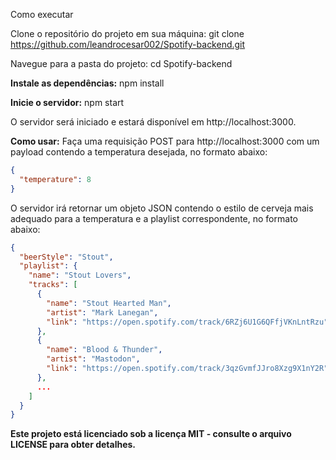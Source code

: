 Como executar

Clone o repositório do projeto em sua máquina:
git clone https://github.com/leandrocesar002/Spotify-backend.git

Navegue para a pasta do projeto:
cd Spotify-backend

**Instale as dependências:**
npm install

**Inicie o servidor:**
npm start

O servidor será iniciado e estará disponível em http://localhost:3000.

**Como usar:**
Faça uma requisição POST para http://localhost:3000 com um payload contendo a temperatura desejada, no formato abaixo:

```json
{
  "temperature": 8
}
```

O servidor irá retornar um objeto JSON contendo o estilo de cerveja mais adequado para a temperatura e a playlist correspondente, no formato abaixo:

```json
{
  "beerStyle": "Stout",
  "playlist": {
    "name": "Stout Lovers",
    "tracks": [
      {
        "name": "Stout Hearted Man",
        "artist": "Mark Lanegan",
        "link": "https://open.spotify.com/track/6RZj6U1G6QFfjVKnLntRzu"
      },
      {
        "name": "Blood & Thunder",
        "artist": "Mastodon",
        "link": "https://open.spotify.com/track/3qzGvmfJJro8Xzg9X1nY2R"
      },
      ...
    ]
  }
}
```



**Este projeto está licenciado sob a licença MIT - consulte o arquivo LICENSE para obter detalhes.**
